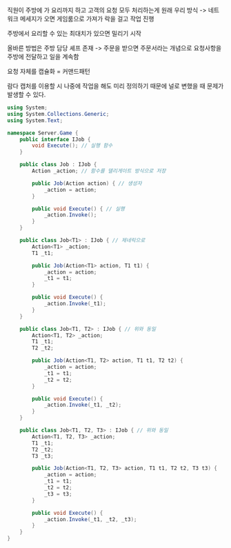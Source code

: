 직원이 주방에 가 요리까지 하고 고객의 요청 모두 처리하는게 원래 우리 방식
-> 네트워크 메세지가 오면 게임룸으로 가져가 락을 걸고 작업 진행

주방에서 요리할 수 있는 최대치가 있으면 밀리기 시작 

올바른 방법은 
주방 담당 셰프 존재 -> 주문을 받으면 주문서라는 개념으로 요청사항을 주방에 전달하고 일을 계속함

요청 자체를 캡슐화 = 커맨드패턴

람다 캡처를 이용할 시 나중에 작업을 해도 미리 정의하기 때문에 널로 변했을 때 문제가 발생할 수 있다. 

```cs
using System;
using System.Collections.Generic;
using System.Text;

namespace Server.Game {
    public interface IJob {
        void Execute(); // 실행 함수
    }

    public class Job : IJob {
        Action _action; // 함수를 델리게이트 방식으로 저장

        public Job(Action action) { // 생성자
            _action = action;
        }

        public void Execute() { // 실행
            _action.Invoke();
        }
    }

    public class Job<T1> : IJob { // 제네릭으로 
        Action<T1> _action;
        T1 _t1;

        public Job(Action<T1> action, T1 t1) {
            _action = action;
            _t1 = t1;
        }

        public void Execute() {
            _action.Invoke(_t1);
        }
    }

    public class Job<T1, T2> : IJob { // 위와 동일
        Action<T1, T2> _action;
        T1 _t1;
        T2 _t2;

        public Job(Action<T1, T2> action, T1 t1, T2 t2) {
            _action = action;
            _t1 = t1;
            _t2 = t2;
        }

        public void Execute() {
            _action.Invoke(_t1, _t2);
        }
    }

    public class Job<T1, T2, T3> : IJob { // 위와 동일
        Action<T1, T2, T3> _action;
        T1 _t1;
        T2 _t2;
        T3 _t3;

        public Job(Action<T1, T2, T3> action, T1 t1, T2 t2, T3 t3) {
            _action = action;
            _t1 = t1;
            _t2 = t2;
            _t3 = t3;
        }

        public void Execute() {
            _action.Invoke(_t1, _t2, _t3);
        }
    }
}
```

